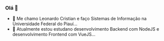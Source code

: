 ### Olá 👋

<!--
**leocristian/leocristian** is a ✨ _special_ ✨ repository because its `README.md` (this file) appears on your GitHub profile.

Here are some ideas to get you started:

- 🔭 I’m currently working on ...
- 🌱 I’m currently learning ...
- 👯 I’m looking to collaborate on ...
- 🤔 I’m looking for help with ...
- 💬 Ask me about ...
- 📫 How to reach me: ...
- 😄 Pronouns: ...
- ⚡ Fun fact: ...
-->

- 🔭 Me chamo Leonardo Cristian e faço Sistemas de Informação na Universidade Federal do Piauí...
- 🌱 Atualmente estou estudano desenvolvimento Backend com NodeJS e desenvolvimento Frontend com VueJS...
